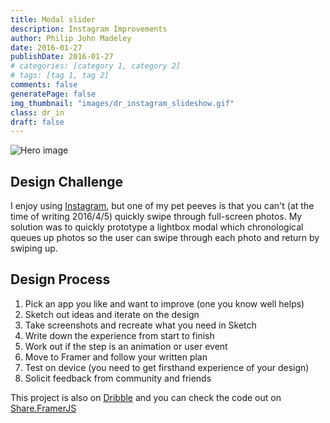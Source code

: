 ```yaml
---
title: Modal slider
description: Instagram Improvements
author: Philip John Madeley
date: 2016-01-27
publishDate: 2016-01-27
# categories: [category 1, category 2]
# tags: [tag 1, tag 2]
comments: false
generatePage: false
img_thumbnail: "images/dr_instagram_slideshow.gif"
class: dr_in
draft: false
---
```


![Hero image](/images/dr_instagram_slideshow.gif)

## Design Challenge
I enjoy using [Instagram](https://www.instagram.com), but one of my pet peeves is that you can't (at the time of writing 2016/4/5) quickly swipe through full-screen photos. My solution was to quickly prototype a lightbox modal which chronological queues up photos so the user can swipe through each photo and return by swiping up.

## Design Process
1. Pick an app you like and want to improve (one you know well helps)
2. Sketch out ideas and iterate on the design
3. Take screenshots and recreate what you need in Sketch
4. Write down the experience from start to finish
5. Work out if the step is an animation or user event
6. Move to Framer and follow your written plan
7. Test on device (you need to get firsthand experience of your design)
8. Solicit feedback from community and friends

This project is also on [Dribble](https://dribbble.com/shots/2484865-slideshow-prototype-for-Instagram) and you can check the code out on [Share.FramerJS](http://share.framerjs.com/qd15h57pzzyk/)
